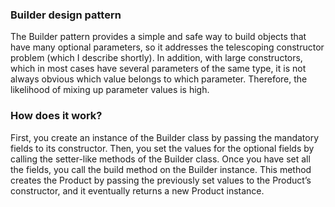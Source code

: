 ### Builder design pattern

The Builder pattern provides a simple and safe way to build objects that have many optional parameters, so it addresses the telescoping constructor problem (which I describe shortly). In addition, with large constructors, which in most cases have several parameters of the same type, it is not always obvious which value belongs to which parameter. Therefore, the likelihood of mixing up parameter values is high.

### How does it work?

First, you create an instance of the Builder class by passing the mandatory fields to its constructor. Then, you set the values for the optional fields by calling the setter-like methods of the Builder class. Once you have set all the fields, you call the build method on the Builder instance. This method creates the Product by passing the previously set values to the Product’s constructor, and it eventually returns a new Product instance.